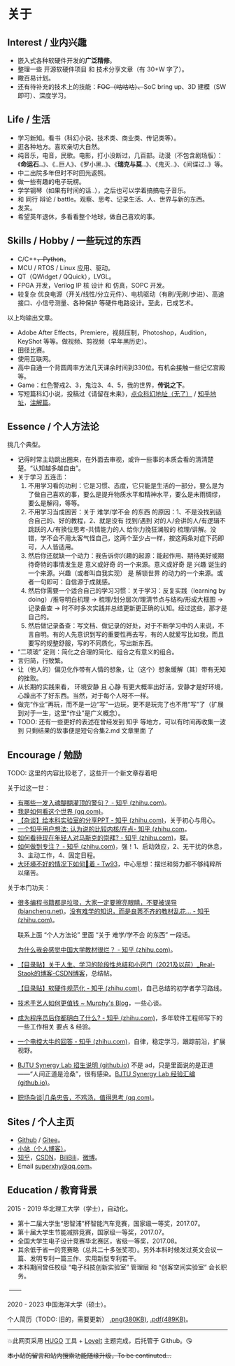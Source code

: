 # 关于


## Interest / 业内兴趣

- 嵌入式各种软硬件开发的**广泛精修**。
- 整理一些 开源软硬件项目 和 技术分享文章（有 30+W 字了）。
- 瞰百易计划。
- 还有待补充的技术上的技能：~~FOC（咕咕咕）、~~SoC bring up、3D 建模（SW 即可）、深度学习。

## Life / 生活

- 学习新知。看书（科幻小说、技术类、商业类、传记类等）。
- 逛各种地方。喜欢亲切大自然。
- 纯音乐，电音，民歌。电影，打小没断过，几百部。动漫（不包含剧场版）：《**命运石..**》、《..巨人》、《罗小黑..》、《**瑞克与莫..**》、《鬼灭..》、《间谍过..》等。
- 中二出院多年但时不时回光返照。
- 做一些有趣的电子玩楞。
- 学学钢琴（如果有时间的话..），之后也可以学着搞搞电子音乐。
- 和 同行 辩论 / battle。观察、思考、记录生活、人、世界与新的东西。
- 发呆。
- 希望英年退休，多看看整个地球，做自己喜欢的事。

## Skills / Hobby  / 一些玩过的东西

- C/C++~~，Python~~。
- MCU / RTOS / Linux 应用、驱动。
- QT（QWidget / QQuick），LVGL。
- FPGA 开发，Verilog IP 核 设计 和 仿真，SOPC 开发。
- 较复杂 优良电源（开关/线性/分立元件）、电机驱动（有刷/无刷/步进）、高速接口、小信号测量、各种保护 等硬件电路设计。至此，已成艺术。

以上均输出文章。



- Adobe After Effects，Premiere，视频压制，Photoshop，Audition，KeyShot 等等。做视频、剪视频（早年黑历史）。
- 田径比赛。
- 使用互联网。
- 高中自通一个背圆周率方法几天课余时间到330位。有机会接触一些记忆宫殿等。
- Game：红色警戒2、3，鬼泣3、4、5，我的世界，**传说之下**。
- 写短篇科幻小说，投稿过《请留在未来》，[点众科幻地址（无了）](http://kehuan.dianzhong.com/bookdetail.html?bookid=6845) / [知乎地址](https://zhuanlan.zhihu.com/p/361265924)，[注解篇](https://zhuanlan.zhihu.com/p/148983427)。

## Essence / 个人方法论

挑几个典型。

- 记得时常主动跳出圈来，在外面去审视，或许一些事的本质会看的清清楚楚。“认知越多越自由”。
- 关于学习 五连击：
  1. 不用学习看的功利：它是习惯、态度，它只能是生活的一部分，要么是为了做自己喜欢的事，要么是提升物质水平和精神水平，要么是未雨绸缪，要么是解闷，等等。
  2. 不用学习当成困苦：关于 难学/学不会 的东西 的原因：1、不是没找到适合自己的、好的教程，2、就是没有 找到/遇到 对的人/会讲的人/有逻辑不跳跃的人/有换位思考-共情能力的人  给你力挽狂澜般的 梳理/讲解。没错，学不会不用太客气怪自己，这两个至少占一样，按这两条对症下药即可，人人皆适用。
  3. 然后你还就缺一个动力：我告诉你兴趣的起源：能起作用、期待美好或期待奇特的事情发生是 意义或好奇 的一个来源。意义或好奇 是 兴趣 诞生的一个来源。兴趣（或者叫自我实现） 是 解锁世界 的动力的一个来源。或者一句即可：自信源于成就感。
  4. 然后你需要一个适合自己的学习习惯：关于学习：反复实践（learning by doing）/推导明白机理 → 梳理/划分层次/理清节点与结构/形成大框图 → 记录备查 → 时不时多次实践并总结更新更正确的认知。经过这些，那才是自己的。
  5. 然后做记录备查：写文档、做记录的好处，对于不断学习中的人来说，不言自明。有的人先意识到写的重要性再去写，有的人就爱写比如我，而且要写的规整舒服，写的不同质化，写出新东西。
- “二项玻” 定则：简化之合理的简化、组合之有意义的组合。
- 言归简，行致繁。
- 让（他人的）偏见化作带有人情的想象，让（这个）想象缓解（其）带有无知的挫败。
- 从长期的实践来看， 环境安静 且 心静 有更大概率出好活，安静才是好环境，心躁出不了好东西。当然，对于每个人呀不一样。
- 做完“作业”再玩，而不是一边“写”一边玩，更不是玩完了也不用“写”了（扩展到对于一生，这里“作业”是广义概念）。
- TODO: 还有一些更好的表述在曾经发到 知乎 等地方，可以有时间再收集一波到 只剩结果的故事便是短句合集2.md 文章里面 了

## Encourage / 勉励

TODO: 这里的内容比较老了，这些开一个新文章存着吧

关于过这一世：

- [有哪些一发入魂醍醐灌顶的警句？ - 知乎 (zhihu.com)](https://www.zhihu.com/question/55137484/answer/2579300946)。
- [我是如何看这个世界 (qq.com)](https://mp.weixin.qq.com/s?__biz=MzAwNjY3MzExOQ==&mid=2247484009&idx=1&sn=906b83edc3431d3eb6a3da942d0743c3&chksm=9b0885d9ac7f0ccf28792f9a313ab84d8dca87e520162afbb99947e30bd7b8aca5f1293c32d8&token=1523695542&lang=zh_CN#rd)。
- [【杂谈】给本科实验室的分享PPT - 知乎 (zhihu.com)](https://zhuanlan.zhihu.com/p/392532065)，关于初心与用心。
- [一个知乎用户想法: 认为说的比较内核/在点- 知乎 (zhihu.com](https://www.zhihu.com/pin/1546542870861160448)。
- [如何看待现在年轻人对马斯克的崇拜? - 知乎 (zhihu.com)](https://www.zhihu.com/question/399131581/answer/1308340905)，膜。
- [如何做到专注？ - 知乎 (zhihu.com)](https://www.zhihu.com/question/20335415/answer/23353446?utm_source=zhihu&utm_medium=social&utm_oi=599326366345334784)，强！1、启动效应，2、无干扰的休息，3、主动工作，4、固定日程。
- [大环境不好的情况下如何🐶着 - Tw93](https://tw93.fun/2022-07-01/gou.html)，中心思想：摆烂和努力都不够纯粹所以痛苦。

关于本门功夫：

- [很多编程书籍都是垃圾，大家一定要擦亮眼睛，不要被误导 (biancheng.net)](http://c.biancheng.net/view/9443.html)。[没有难学的知识，而是良莠不齐的教材乱花… - 知乎 (zhihu.com)](https://www.zhihu.com/pin/1486014904054747136)。

  联系上面 “个人方法论” 里面 “关于 难学/学不会 的东西” 一段话。

  [ 为什么我会感觉中国大学教材很烂？ - 知乎 (zhihu.com)](https://www.zhihu.com/question/28987052)。

- [【目录贴】关于人生、学习的阶段性总结和小窍门（2021及以前）_Real-Staok的博客-CSDN博客](https://blog.csdn.net/Staokgo/article/details/122866665)，总结帖。

  [【目录贴】软硬件规范化 - 知乎 (zhihu.com)](https://zhuanlan.zhihu.com/p/360100358)，自己总结的初学者学习路线。

- [技术手艺人如何更值钱 ~ Murphy's Blog](https://murphy.tech/posts/18e85c28.html)，一些心谈。

- [成为程序员后你都明白了什么? - 知乎 (zhihu.com)](https://www.zhihu.com/question/534598587/answer/2509180795)，多年软件工程师写下的一些工作相关 要点 & 经验。

- [一个电控大牛的回答 - 知乎 (zhihu.com)](https://www.zhihu.com/question/37050422/answer/1982925583)，自律，稳定学习，跟踪前沿，扩展视野。

- [BJTU Synergy Lab 招生说明 (github.io)](http://fangvv.github.io/homepage/index.html) 不是 ad，只是里面说的是正道——“人间正道是沧桑”，很有感染。[BJTU Synergy Lab 经验汇编 (github.io)](http://fangvv.github.io/homepage/exp.html)。

- [职场杂谈|几条忠告，不鸡汤，值得思考 (qq.com)](https://mp.weixin.qq.com/s/OyDgDvMwFwzJA_0ADiqGhw)。

## Sites / 个人主页

- [Github](https://github.com/Staok) / [Gitee](https://gitee.com/staok)。
- [小站（个人博客）](https://staok.github.io/)。
- [知乎](https://www.zhihu.com/people/xuhaoyang)，[CSDN](https://blog.csdn.net/Staokgo)，[BiliBili](https://space.bilibili.com/6767516)，[微博](https://weibo.com/u/3585238893)。
- Email superxhy@qq.com。


## Education / 教育背景



2015 - 2019 华北理工大学（学士），自动化。

- 第十二届大学生“恩智浦”杯智能汽车竞赛，国家级一等奖，2017.07。
- 第十届大学生节能减排竞赛，国家级一等奖，2017.07。
- 全国大学生电子设计竞赛华北赛区，省级一等奖，2017.08。
- 其余低于省一的竞赛略（总共二十多张奖项）。另外本科时候发过英文会议一篇、发明专利一篇三作、实用新型专利若干。
- 本科期间曾任校级 “电子科技创新实验室” 管理层 和 “创客空间实验室” 会长职务。

​                                                                                                         ——

2020 - 2023 中国海洋大学（硕士）。



个人简历（TODO: 旧的，需要更新） [.png(380KB)](https://staok.github.io/about/resume.png), [.pdf(489KB)](https://staok.github.io/about/resume.pdf)。

------

:boom:此网页采用 [HUGO](https://gohugo.io/) 工具 + [LoveIt](https://github.com/dillonzq/LoveIt) 主题完成，后托管于 Github。:kissing_heart:

~~本小站的留言和站内搜索功能随缘升级，To be continuted...~~
